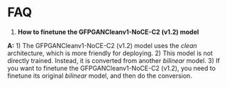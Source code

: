 # FAQ

1. **How to finetune the GFPGANCleanv1-NoCE-C2 (v1.2) model**

**A:** 1) The GFPGANCleanv1-NoCE-C2 (v1.2) model uses the *clean* architecture, which is more friendly for deploying.
2) This model is not directly trained. Instead, it is converted from another *bilinear* model.
3) If you want to finetune the GFPGANCleanv1-NoCE-C2 (v1.2), you need to finetune its original *bilinear* model, and then do the conversion.
